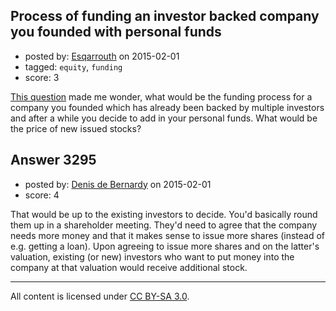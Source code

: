 ## Process of funding an investor backed company you founded with personal funds

- posted by: [Esqarrouth](https://stackexchange.com/users/3055586/esqarrouth) on 2015-02-01
- tagged: `equity`, `funding`
- score: 3

[This question][1] made me wonder, what would be the funding process for a company you founded which has already been backed by multiple investors and after a while you decide to add in your personal funds. What would be the price of new issued stocks?


  [1]: https://startups.stackexchange.com/questions/3279/increasing-corporate-capital-with-personal-funds


## Answer 3295

- posted by: [Denis de Bernardy](https://stackexchange.com/users/182468/denis-de-bernardy) on 2015-02-01
- score: 4

That would be up to the existing investors to decide. You'd basically round them up in a shareholder meeting. They'd need to agree that the company needs more money and that it makes sense to issue more shares (instead of e.g. getting a loan). Upon agreeing to issue more shares and on the latter's valuation, existing (or new) investors who want to put money into the company at that valuation would receive additional stock.



---

All content is licensed under [CC BY-SA 3.0](https://creativecommons.org/licenses/by-sa/3.0/).
